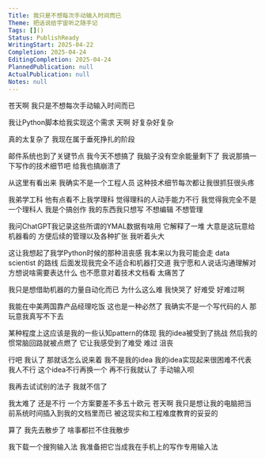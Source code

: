 ```yaml
---
Title: 我只是不想每次手动输入时间而已
Theme: 把话说给宇宙听之随手记
Tags: []()
Status: PublishReady
WritingStart: 2025-04-22
Completion: 2025-04-24
EditingCompletion: 2025-04-24
PlannedPublication: null
ActualPublication: null
Notes: null
---
```


苍天啊
我只是不想每次手动输入时间而已

我让Python脚本给我实现这个需求
天啊
好复杂好复杂

真的太复杂了
我现在属于垂死挣扎的阶段

邮件系统也到了关键节点
我今天不想搞了
我脑子没有空余能量剩下了
我说那搞一下写作的技术细节吧
给我也搞崩溃了

从这里有看出来
我确实不是一个工程人员
这种技术细节每次都让我很抓狂很头疼

我弟学工科
他有点看不上我学理科
觉得理科的人动手能力不行
我觉得我完全不是一个理科人
我是个搞创作
我的东西我只想写
不想编辑
不想管理

我问ChatGPT我记录这些所谓的YMAL数据有啥用
它解释了一堆
大意是这玩意给机器看的
方便后续的管理以及各种扩张
我听着头大

这让我想起了我学Python时候的那种沮丧感
我本来以为我可能会走 data scientist 的路线
后面发现我完全不适合和机器打交道
我宁愿和人说话沟通理解对方想说啥需要表达什么
也不愿意对着技术文档看
太痛苦了

我只是想借助机器的力量自动化而已
为什么这么难
我快哭了
好难受
好难过啊

我能在中美两国靠产品经理吃饭
这也是一种必然了
我确实不是一个写代码的人
那玩意我真写不下去

某种程度上这应该是我的一些认知pattern的体现
我的idea被受到了挑战
然后我的惯常脑回路就被点燃了
它让我感受到了难受 难过 沮丧 

行吧
我认了
那就话怎么说来着
我不是我的idea
我的idea实现起来很困难不代表我人不行
这个idea不行再换一个
再不行我就认了
手动输入呗

我再去试试别的法子
我就不信了


我太难了
还是不行
一个方案要差不多五十欧元
苍天啊
我只是想让我的电脑把当前系统时间插入到我的文档里而已
被这现实和工程难度教育的妥妥的

算了
我先去散步了
啥事都拦不住我散步

我下载一个搜狗输入法
我准备把它当成我在手机上的写作专用输入法



